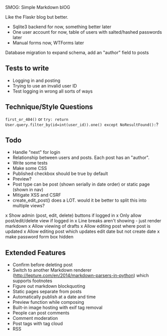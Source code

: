 SMOG: Simple Markdown blOG

Like the Flaskr blog but better.

- Sqlite3 backend for now, something better later
- One user account for now, table of users with salted/hashed passwords later
- Manual forms now, WTForms later

Database migration to expand schema, add an "author" field to posts

## Tests to write
- Logging in and posting
- Trying to use an invalid user ID
- Test logging in wrong all sorts of ways

## Technique/Style Questions
`first_or_404()` or `try: return User.query.filter_by(id=int(user_id)).one() except NoResultFound():`?

## Todo
- Handle "next" for login
- Relationship between users and posts. Each post has an "author".
- Write some tests
- Make some CSS
- Published checkbox should be true by default
- Preview?
- Post type can be post (shown serially in date order) or static page (shown in nav)
- Mitigate XSS and CSRF
- create_edit_post() does a LOT. would it be better to split this into multiple views?

x Show admin (post, edit, delete) buttons if logged in
x Only allow post/edit/delete view if logged in
x Line breaks aren't showing - just render markdown
x Allow viewing of drafts
x Allow editing post where post is updated
x Allow editing post which updates edit date but not create date
x make password form box hidden

## Extended Features
- Confirm before deleting post
- Switch to another Markdown renderer (http://lepture.com/en/2014/markdown-parsers-in-python) which supports footnotes
- Figure out markdown blockquoting
- Static pages separate from posts
- Automatically publish at a date and time
- Preview function while composing
- Built-in image hosting with exif tag removal
- People can post comments
- Comment moderation
- Post tags with tag cloud
- RSS